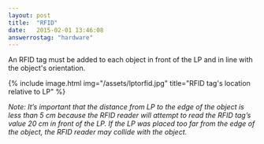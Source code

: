```yaml
---
layout: post
title:  "RFID"
date:   2015-02-01 13:46:08
answerrostag: "hardware"
---
```


An RFID tag must be added to each object in front of the LP and in line with the object's orientation.

{% include image.html img="/assets/lptorfid.jpg" title="RFID tag's location relative to LP" %}

*Note: It’s important that the distance from LP to the edge of the object is less than 5 cm because the RFID reader will attempt to read the RFID tag’s value 20 cm in front of the LP. If the LP was placed too far from the edge of the object, the RFID reader may collide with the object.*